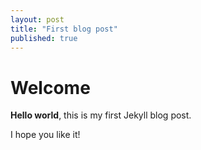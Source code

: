 ```yaml
---
layout: post
title: "First blog post"
published: true
---
```


# Welcome

**Hello world**, this is my first Jekyll blog post.

I hope you like it!